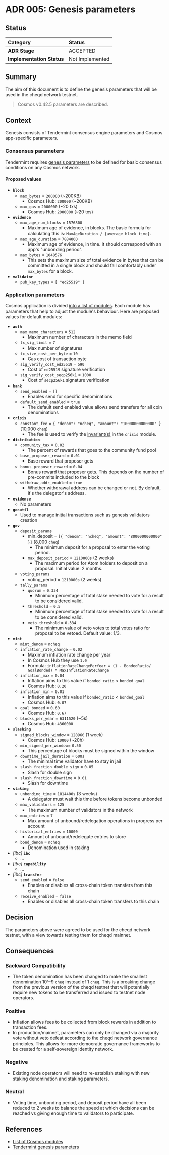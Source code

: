 # ADR 005: Genesis parameters

## Status

| Category | Status |
| :--- | :--- |
| **ADR Stage** | ACCEPTED |
| **Implementation Status** | Not Implemented |

## Summary

The aim of this document is to define the genesis parameters that will be used in the cheqd network testnet.

> Cosmos v0.42.5 parameters are described.

## Context

Genesis consists of Tendermint consensus engine parameters and Cosmos app-specific parameters. 

### Consensus parameters
Tendermint requires [genesis parameters](https://docs.tendermint.com/master/tendermint-core/using-tendermint.html#genesis) to be defined for basic consensus conditions on any Cosmos network.

#### Proposed values

* **`block`**
  * `max_bytes` = `200000` \(~200KB\)
    * Cosmos Hub: `200000` \(~200KB\)
  * `max_gas` = `2000000` (~20 txs)
    * Cosmos Hub: `2000000` (~20 txs)
* **`evidence`**
  * `max_age_num_blocks` = `1576800`
    * Maximum age of evidence, in blocks. The basic formula for calculating this is: `MaxAgeDuration / {average block time}`.
  * `max_age_duration` = `7884000`
    * Maximum age of evidence, in time. It should correspond with an app's "unbonding period".
  * `max_bytes` = `1048576`
    * This sets the maximum size of total evidence in bytes that can be committed in a single block and should fall comfortably under `max_bytes` for a block.
* **`validator`**
  * `pub_key_types` = `[ "ed25519" ]`

### Application parameters

Cosmos application is divided [into a list of modules](https://docs.cosmos.network/v0.44/modules/). Each module has parameters that help to adjust the module's behaviour. Here are proposed values for default modules:

* **`auth`**
  * `max_memo_characters` = `512`
    * Maximum number of characters in the memo field
  * `tx_sig_limit` = `7`
    * Max number of signatures
  * `tx_size_cost_per_byte` = `10`
    * Gas cost of transaction byte
  * `sig_verify_cost_ed25519` = `590`
    * Cost of `ed25519` signature verification
  * `sig_verify_cost_secp256k1` = `1000`
    * Cost of `secp256k1` signature verification
* **`bank`**
  * `send_enabled` = `[]`
    * Enables send for specific denominations
  * `default_send_enabled` = `true`
    * The default send enabled value allows send transfers for all coin denominations
* **`crisis`**
  * `constant_fee` = `{ "denom": "ncheq", "amount": "10000000000000" }` (10,000 `cheq`)
    * The fee is used to verify the [invariant(s)](https://docs.cosmos.network/v0.44/building-modules/invariants.html) in the `crisis` module.
* **`distribution`**
  * `community_tax` = `0.02`
    * The percent of rewards that goes to the community fund pool
  * `base_proposer_reward` = `0.01`
    * Base reward that proposer gets
  * `bonus_proposer_reward` = `0.04`
    * Bonus reward that proposer gets. This depends on the number of pre-commits included to the block
  * `withdraw_addr_enabled` = `true`
    * Whether withdrawal address can be changed or not. By default, it's the delegator's address.
* **`evidence`**
  * No parameters
* **`genutil`**
  * Used to manage initial transactions such as genesis validators creation
* **`gov`**
  * `deposit_params`
    * min_deposit = `[{ "denom": "ncheq", "amount": "8000000000000" }]` (8,000 `cheq`)
      * The minimum deposit for a proposal to enter the voting period.
    * `max_deposit_period` = `1210000s` (2 weeks)
      * The maximum period for Atom holders to deposit on a proposal. Initial value: 2 months.
  * `voting_params`
    * voting_period = `1210000s` (2 weeks)
  * `tally_params`
    * `quorum` = `0.334`
      * Minimum percentage of total stake needed to vote for a result to be considered valid. 
    * `threshold` = `0.5`
      * Minimum percentage of total stake needed to vote for a result to be considered valid.
    * `veto_threshold` = `0.334`
      * The minimum value of veto votes to total votes ratio for proposal to be vetoed. Default value: 1/3.
* **`mint`**
  * `mint_denom` = `ncheq`
  * `inflation_rate_change` = `0.02`
    * Maximum inflation rate change per year
    * In Cosmos Hub they use `1.0`
    * Formula: `inflationRateChangePerYear = (1 - BondedRatio/ GoalBonded) * MaxInflationRateChange`
  * `inflation_max` = `0.04`
    * Inflation aims to this value if `bonded_ratio` &lt; `bonded_goal`
    * Cosmos Hub: `0.20`
  * `inflation_min` = `0.01`
    * Inflation aims to this value if `bonded_ratio` &lt; `bonded_goal`
    * Cosmos Hub: `0.07`
  * `goal_bonded` = `0.60`
    * Cosmos Hub: `0.67`
  * `blocks_per_year` = `6311520` (~5s)
    * Cosmos Hub: `4360000`
* **`slashing`**
  * `signed_blocks_window` = `120960` \(1 week\)
    * Cosmos Hub: `10000` \(~20h\)
  * `min_signed_per_window`= `0.50`
    * This percentage of blocks must be signed within the window
  * `downtime_jail_duration` = `600s`
    * The minimal time validator have to stay in jail
  * `slash_fraction_double_sign` = `0.05`
    * Slash for double sign
  * `slash_fraction_downtime` = `0.01`
    * Slash for downtime
* **`staking`**
  * `unbonding_time` = `1814400s` (3 weeks)
    * A delegator must wait this time before tokens become unbonded
  * `max_validators` = `125`
    * The maximum number of validators in the network
  * `max_entries` = `7`
    * Max amount of unbound/redelegation operations in progress per account
  * `historical_entries` = `10000`
    * Amount of unbound/redelegate entries to store
  * `bond_denom` = `ncheq`
    * Denomination used in staking
* *\[ibc\]* **`ibc`**
  * ...
* *\[ibc\]* **`capability`**
  * ...
* *\[ibc\]* **`transfer`**
  * `send_enabled` = `false`
    * Enables or disables all cross-chain token transfers from this chain
  * `receive_enabled` = `false`
    * Enables or disables all cross-chain token transfers to this chain

## Decision

The parameters above were agreed to be used for the cheqd network testnet, with a view towards testing them for cheqd mainnet.

## Consequences

### Backward Compatibility

* The token denomination has been changed to make the smallest denomination 10^-9 `cheq` instead of 1 `cheq`. This is a breaking change from the previous version of the cheqd testnet that will potentially require new tokens to be transferred and issued to testnet node operators.
  
### Positive

* Inflation allows fees to be collected from block rewards in addition to transaction fees.
* In production/mainnet, parameters can only be changed via a majority vote without veto defeat according to the cheqd network governance principles. This allows for more democratic governance frameworks to be created for a self-sovereign identity network.

### Negative
* Existing node operators will need to re-establish staking with new staking denomination and staking parameters.

### Neutral

* Voting time, unbonding period, and deposit period have all been reduced to 2 weeks to balance the speed at which decisions can be reached vs giving enough time to validators to participate.

## References

* [List of Cosmos modules](https://docs.cosmos.network/v0.44/modules/)
* [Tendermint genesis parameters](https://docs.tendermint.com/master/tendermint-core/using-tendermint.html#genesis)
